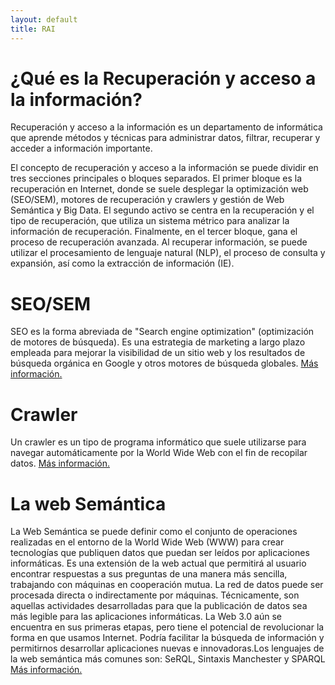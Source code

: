 ```yaml
---
layout: default
title: RAI
---
```

<div id="contact">
  <h1 class="pageTitle">¿Qué es la Recuperación y acceso a la información?</h1>
  <p class="intro">
  Recuperación y acceso a la información es un departamento de informática que aprende métodos y técnicas para administrar datos, filtrar, recuperar y acceder a información importante.

El concepto de recuperación y acceso a la información se puede dividir en tres secciones principales o bloques separados. El primer bloque es la recuperación en Internet, donde se suele desplegar la optimización web (SEO/SEM), motores de recuperación y crawlers y gestión de Web Semántica y Big Data. El segundo activo se centra en la recuperación y el tipo de recuperación, que utiliza un sistema métrico para analizar la información de recuperación. Finalmente, en el tercer bloque, gana el proceso de recuperación avanzada. Al recuperar información, se puede utilizar el procesamiento de lenguaje natural (NLP), el proceso de consulta y expansión, así como la extracción de información (IE).</p>
# SEO/SEM
SEO es la forma abreviada de "Search engine optimization" (optimización de motores de búsqueda). Es una estrategia de marketing a largo plazo empleada para mejorar la visibilidad de un sitio web y los resultados de búsqueda orgánica en Google y otros motores de búsqueda globales. <a href="https://www.tiendanube.com/blog/seo-y-sem/#:~:text=SEO%20es%20por%20search%20engine,marketing%20en%20motores%20de%20b%C3%BAsqueda.">Más información.</a>
# Crawler
Un crawler es un tipo de programa informático que suele utilizarse para navegar automáticamente por la World Wide Web con el fin de recopilar datos. <a href="https://es.ryte.com/wiki/Crawler">Más información.</a>
# La web Semántica
La Web Semántica se puede definir como el conjunto de operaciones realizadas en el entorno de la World Wide Web (WWW) para crear tecnologías que publiquen datos que puedan ser leídos por aplicaciones informáticas. Es una extensión de la web actual que permitirá al usuario encontrar respuestas a sus preguntas de una manera más sencilla, trabajando con máquinas en cooperación mutua. La red de datos puede ser procesada directa o indirectamente por máquinas. Técnicamente, son aquellas actividades desarrolladas para que la publicación de datos sea más legible para las aplicaciones informáticas. La Web 3.0 aún se encuentra en sus primeras etapas, pero tiene el potencial de revolucionar la forma en que usamos Internet. Podría facilitar la búsqueda de información y permitirnos desarrollar aplicaciones nuevas e innovadoras.Los lenguajes de la web semántica más comunes son: SeRQL, Sintaxis Manchester y SPARQL <a href="https://www.ceupe.com/blog/que-es-la-la-web-semantica.html">Más información.</a> 
</div>